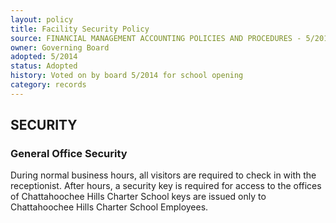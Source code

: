 ```yaml
---
layout: policy
title: Facility Security Policy
source: FINANCIAL MANAGEMENT ACCOUNTING POLICIES AND PROCEDURES - 5/2014
owner: Governing Board
adopted: 5/2014
status: Adopted
history: Voted on by board 5/2014 for school opening
category: records
---
```


## SECURITY

### General Office Security

During normal business hours, all visitors are required to check in with the receptionist. After hours, a security key is required for access to the offices of Chattahoochee Hills Charter School keys are issued only to Chattahoochee Hills Charter School Employees.
